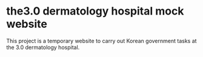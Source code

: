 # the3.0 dermatology hospital mock website

This project is a temporary website to carry out Korean government tasks at the 3.0 dermatology hospital.

